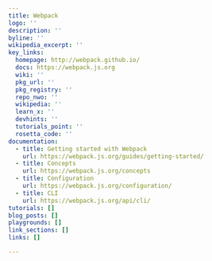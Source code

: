 ```yaml
---
title: Webpack
logo: ''
description: ''
byline: ''
wikipedia_excerpt: ''
key_links:
  homepage: http://webpack.github.io/
  docs: https://webpack.js.org
  wiki: ''
  pkg_url: ''
  pkg_registry: ''
  repo_nwo: ''
  wikipedia: ''
  learn_x: ''
  devhints: ''
  tutorials_point: ''
  rosetta_code: ''
documentation:
  - title: Getting started with Webpack
    url: https://webpack.js.org/guides/getting-started/
  - title: Concepts
    url: https://webpack.js.org/concepts
  - title: Configuration
    url: https://webpack.js.org/configuration/
  - title: CLI
    url: https://webpack.js.org/api/cli/
tutorials: []
blog_posts: []
playgrounds: []
link_sections: []
links: []

---
```

